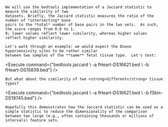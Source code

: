 <script>
import Execute from "../../Execute.svelte";
</script>


	We will use the bedtools implementation of a Jaccard statistic to meaure the similarity of two 
	datasets. Briefly, the Jaccard statistic measures the ratio of the number of *intersecting* base 
	pairs to the *total* number of base pairs in the two sets.  As such, the score ranges from 0.0 to 1.
	0; lower values reflect lower similarity, whereas higher values reflect higher similarity.

	Let's walk through an example: we would expect the Dnase hypersensivity sites to be rather similar 
	between two samples of the **same** fetal tissue type.  Let's test:


<Execute command={"bedtools jaccard \\ -a fHeart-DS16621.bed \\ -b fHeart-DS15839.bed"} />




	But what about the similarity of two <strong>different</strong> tissue types?


<Execute command={"bedtools jaccard \\ -a fHeart-DS16621.bed \\ -b fSkin-DS19745.bed"} />




	Hopefully this demonstrates how the Jaccard statistic can be used as a simple statistic to reduce the dimensionality of the comparison between two large (e.g., often containing thousands or millions of intervals) feature sets.

